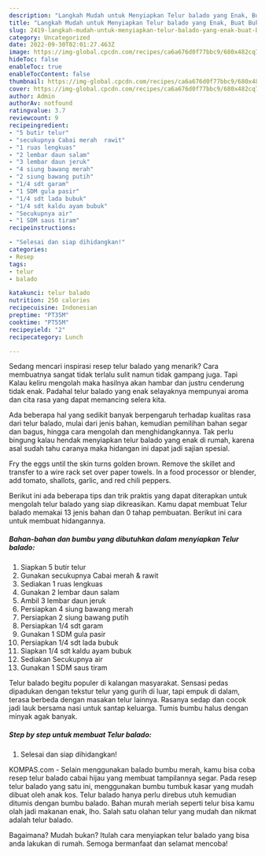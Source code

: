 ```yaml
---
description: "Langkah Mudah untuk Menyiapkan Telur balado yang Enak, Buat Buka Puasa Enak Banget"
title: "Langkah Mudah untuk Menyiapkan Telur balado yang Enak, Buat Buka Puasa Enak Banget"
slug: 2419-langkah-mudah-untuk-menyiapkan-telur-balado-yang-enak-buat-buka-puasa-enak-banget
category: Uncategorized
date: 2022-09-30T02:01:27.463Z
image: https://img-global.cpcdn.com/recipes/ca6a676d0f77bbc9/680x482cq70/telur-balado-foto-resep-utama.jpg
hideToc: false
enableToc: true
enableTocContent: false
thumbnail: https://img-global.cpcdn.com/recipes/ca6a676d0f77bbc9/680x482cq70/telur-balado-foto-resep-utama.jpg
cover: https://img-global.cpcdn.com/recipes/ca6a676d0f77bbc9/680x482cq70/telur-balado-foto-resep-utama.jpg
author: Admin
authorAv: notfound
ratingvalue: 3.7
reviewcount: 9
recipeingredient:
- "5 butir telur"
- "secukupnya Cabai merah  rawit"
- "1 ruas lengkuas"
- "2 lembar daun salam"
- "3 lembar daun jeruk"
- "4 siung bawang merah"
- "2 siung bawang putih"
- "1/4 sdt garam"
- "1 SDM gula pasir"
- "1/4 sdt lada bubuk"
- "1/4 sdt kaldu ayam bubuk"
- "Secukupnya air"
- "1 SDM saus tiram"
recipeinstructions:

- "Selesai dan siap dihidangkan!"
categories:
- Resep
tags:
- telur
- balado

katakunci: telur balado 
nutrition: 250 calories
recipecuisine: Indonesian
preptime: "PT35M"
cooktime: "PT55M"
recipeyield: "2"
recipecategory: Lunch

---
```



Sedang mencari inspirasi resep telur balado yang menarik? Cara membuatnya sangat tidak terlalu sulit namun tidak gampang juga. Tapi Kalau keliru mengolah maka hasilnya akan hambar dan justru cenderung tidak enak. Padahal telur balado yang enak selayaknya mempunyai aroma dan cita rasa yang dapat memancing selera kita.


Ada beberapa hal yang sedikit banyak berpengaruh terhadap kualitas rasa dari telur balado, mulai dari jenis bahan, kemudian pemilihan bahan segar dan bagus, hingga cara mengolah dan menghidangkannya. Tak perlu bingung kalau hendak menyiapkan telur balado yang enak di rumah, karena asal sudah tahu caranya maka hidangan ini dapat jadi sajian spesial.

Fry the eggs until the skin turns golden brown. Remove the skillet and transfer to a wire rack set over paper towels. In a food processor or blender, add tomato, shallots, garlic, and red chili peppers.


Berikut ini ada beberapa tips dan trik praktis yang dapat diterapkan untuk mengolah telur balado yang siap dikreasikan. Kamu dapat membuat Telur balado memakai 13 jenis bahan dan 0 tahap pembuatan. Berikut ini cara untuk membuat hidangannya.

<!--inarticleads1-->

##### Bahan-bahan dan bumbu yang dibutuhkan dalam menyiapkan Telur balado:

1. Siapkan 5 butir telur
1. Gunakan secukupnya Cabai merah &amp; rawit
1. Sediakan 1 ruas lengkuas
1. Gunakan 2 lembar daun salam
1. Ambil 3 lembar daun jeruk
1. Persiapkan 4 siung bawang merah
1. Persiapkan 2 siung bawang putih
1. Persiapkan 1/4 sdt garam
1. Gunakan 1 SDM gula pasir
1. Persiapkan 1/4 sdt lada bubuk
1. Siapkan 1/4 sdt kaldu ayam bubuk
1. Sediakan Secukupnya air
1. Gunakan 1 SDM saus tiram


Telur balado begitu populer di kalangan masyarakat. Sensasi pedas dipadukan dengan tekstur telur yang gurih di luar, tapi empuk di dalam, terasa berbeda dengan masakan telur lainnya. Rasanya sedap dan cocok jadi lauk bersama nasi untuk santap keluarga. Tumis bumbu halus dengan minyak agak banyak. 

<!--inarticleads2-->

##### Step by step untuk membuat Telur balado:


1. Selesai dan siap dihidangkan!

KOMPAS.com - Selain menggunakan balado bumbu merah, kamu bisa coba resep telur balado cabai hijau yang membuat tampilannya segar. Pada resep telur balado yang satu ini, menggunakan bumbu tumbuk kasar yang mudah dibuat oleh anak kos. Telur balado hanya perlu direbus utuh kemudian ditumis dengan bumbu balado. Bahan murah meriah seperti telur bisa kamu olah jadi makanan enak, lho. Salah satu olahan telur yang mudah dan nikmat adalah telur balado. 

Bagaimana? Mudah bukan? Itulah cara menyiapkan telur balado yang bisa anda lakukan di rumah. Semoga bermanfaat dan selamat mencoba!

